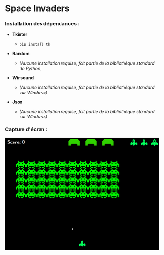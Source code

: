 # Space Invaders

### Installation des dépendances :

- **Tkinter**  
  - ```bash
    pip install tk
    ```

- **Random**  
  - *(Aucune installation requise, fait partie de la bibliothèque standard de Python)*

- **Winsound**  
  - *(Aucune installation requise, fait partie de la bibliothèque standard sur Windows)*

- **Json**  
  - *(Aucune installation requise, fait partie de la bibliothèque standard sur Windows)*

### Capture d'écran : 


![Capture d'écran du jeu](markdown_doc/space_invaders.png "Espace de jeu Space Invaders")
